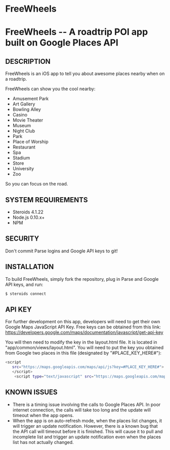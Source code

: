 # FreeWheels
FreeWheels -- A roadtrip POI app built on Google Places API
====================================

## DESCRIPTION

FreeWheels is an iOS app to tell you about awesome places nearby when on a roadtrip. 

FreeWheels can show you the cool nearby:
* Amusement Park
* Art Gallery
* Bowling Alley
* Casino
* Movie Theater
* Museum
* Night Club
* Park
* Place of Worship
* Restaurant
* Spa
* Stadium
* Store
* University
* Zoo

So you can focus on the road.

## SYSTEM REQUIREMENTS

- Steroids 4.1.22 
- Node.js 0.10.x+ 
- NPM   

## SECURITY

Don't commit Parse logins and Google API keys to git!

## INSTALLATION

To build FreeWheels, simply fork the repository, plug in Parse and Google API keys, and run:

```bash
$ steroids connect
```

## API KEY

For further development on this app, developers will need to get their own Google Maps JavaScript API Key. Free keys can be obtained from this link: https://developers.google.com/maps/documentation/javascript/get-api-key

You will then need to modify the key in the layout.html file. It is located in "app/common/views/layout.html". You will need to put the key you obtained from Google two places in this file (designated by "#PLACE_KEY_HERE#"):

```bash
<script
   src="https://maps.googleapis.com/maps/api/js?key=#PLACE_KEY_HERE#">
   </script>
    <script type="text/javascript" src="https://maps.googleapis.com/maps/api/js?key=#PLACE_KEY_HERE#&libraries=places,geometry"></script>
```
## KNOWN ISSUES

* There is a timing issue involving the calls to Google Places API. In poor internet connection, the calls will take too long and the update will timeout when the app opens.
* When the app is on auto-refresh mode, when the places list changes, it will trigger an update notification. However, there is a known bug that the API call will timeout before it is finished. This will cause it to pull and incomplete list and trigger an update notification even when the places list has not actually changed.

